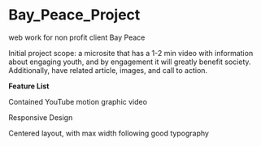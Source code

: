 Bay_Peace_Project
=================

web work for non profit client Bay Peace

Initial project scope: a microsite that has a 1-2 min video with information about engaging youth, and by engagement it will greatly benefit society. Additionally, have related article, images, and call to action.

**Feature List**

Contained YouTube motion graphic video

Responsive Design

Centered layout, with max width following good typography
